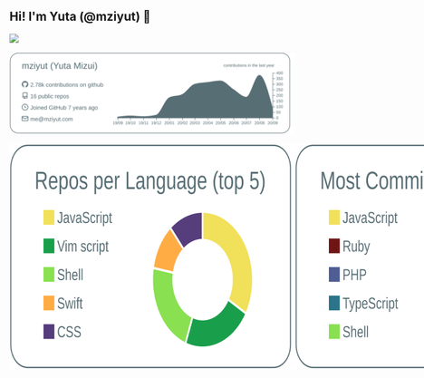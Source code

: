 ## Hi! I'm Yuta (@mziyut) 🤟

![](https://komarev.com/ghpvc/?username=mziyut&color=green)


[![](https://raw.githubusercontent.com/mziyut/mziyut/master/profile-summary-card-output/default/0-profile-details.svg)](https://github.com/vn7n24fzkq/github-profile-summary-cards)

<div style="display: inline-flex;">
  <img src="https://raw.githubusercontent.com/mziyut/mziyut/master/profile-summary-card-output/default/1-repos-per-language.svg">
  <img src="https://raw.githubusercontent.com/mziyut/mziyut/master/profile-summary-card-output/default/2-most-commit-language.svg">
  <img src="https://raw.githubusercontent.com/mziyut/mziyut/master/profile-summary-card-output/default/3-stats.svg">
</div>
